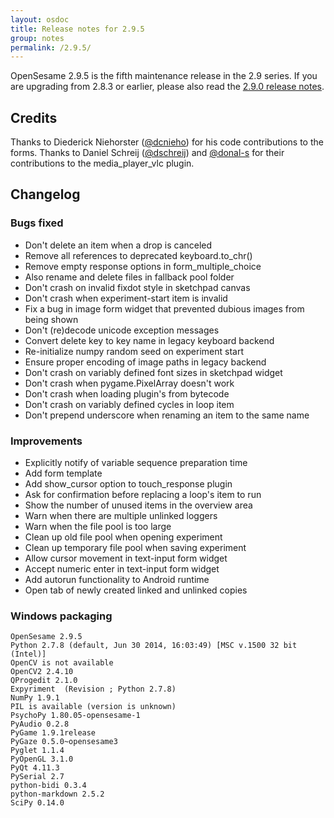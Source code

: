 ```yaml
---
layout: osdoc
title: Release notes for 2.9.5
group: notes
permalink: /2.9.5/
---
```


OpenSesame 2.9.5 is the fifth maintenance release in the 2.9 series. If you are upgrading from 2.8.3 or earlier, please also read the [2.9.0 release notes].

## Credits

Thanks to Diederick Niehorster ([@dcnieho](https://github.com/dcnieho)) for his code contributions to the forms. Thanks to Daniel Schreij ([@dschreij](https://github.com/dschreij)) and [@donal-s](https://github.com/donal-s) for their contributions to the media_player_vlc plugin.

## Changelog

### Bugs fixed

- Don't delete an item when a drop is canceled
- Remove all references to deprecated keyboard.to_chr()
- Remove empty response options in form_multiple_choice
- Also rename and delete files in fallback pool folder
- Don't crash on invalid fixdot style in sketchpad canvas
- Don't crash when experiment-start item is invalid
- Fix a bug in image form widget that prevented dubious images from being shown
- Don't (re)decode unicode exception messages
- Convert delete key to key name in legacy keyboard backend
- Re-initialize numpy random seed on experiment start
- Ensure proper encoding of image paths in legacy backend
- Don't crash on variably defined font sizes in sketchpad widget
- Don't crash when pygame.PixelArray doesn't work
- Don't crash when loading plugin's from bytecode
- Don't crash on variably defined cycles in loop item
- Don't prepend underscore when renaming an item to the same name

### Improvements

- Explicitly notify of variable sequence preparation time
- Add form template
- Add show_cursor option to touch_response plugin
- Ask for confirmation before replacing a loop's item to run
- Show the number of unused items in the overview area
- Warn when there are multiple unlinked loggers
- Warn when the file pool is too large
- Clean up old file pool when opening experiment
- Clean up temporary file pool when saving experiment
- Allow cursor movement in text-input form widget
- Accept numeric enter in text-input form widget
- Add autorun functionality to Android runtime
- Open tab of newly created linked and unlinked copies

### Windows packaging

~~~
OpenSesame 2.9.5
Python 2.7.8 (default, Jun 30 2014, 16:03:49) [MSC v.1500 32 bit (Intel)]
OpenCV is not available
OpenCV2 2.4.10
QProgedit 2.1.0
Expyriment  (Revision ; Python 2.7.8)
NumPy 1.9.1
PIL is available (version is unknown)
PsychoPy 1.80.05-opensesame-1
PyAudio 0.2.8
PyGame 1.9.1release
PyGaze 0.5.0~opensesame3
Pyglet 1.1.4
PyOpenGL 3.1.0
PyQt 4.11.3
PySerial 2.7
python-bidi 0.3.4
python-markdown 2.5.2
SciPy 0.14.0
~~~

[2.9.0 release notes]: /notes/2.9.0/
